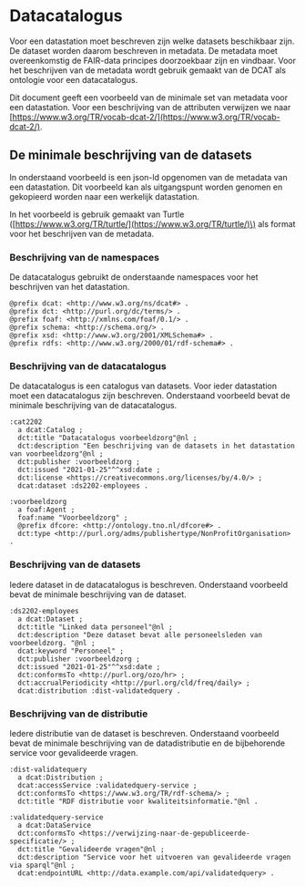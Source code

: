 # Datacatalogus

Voor een datastation moet beschreven zijn welke datasets beschikbaar zijn. De dataset worden daarom beschreven in metadata. De metadata moet overeenkomstig de FAIR-data principes doorzoekbaar zijn en vindbaar. Voor het beschrijven van de metadata wordt gebruik gemaakt van de DCAT als ontologie voor een datacatalogus.

Dit document geeft een voorbeeld van de minimale set van metadata voor een datastation. Voor een beschrijving van de attributen verwijzen we naar [https://www.w3.org/TR/vocab-dcat-2/](https://www.w3.org/TR/vocab-dcat-2/).

## De minimale beschrijving van de datasets

In onderstaand voorbeeld is een json-ld opgenomen van de metadata van een datastation. Dit voorbeeld kan als uitgangspunt worden genomen en gekopieerd worden naar een werkelijk datastation.

In het voorbeeld is gebruik gemaakt van Turtle \([https://www.w3.org/TR/turtle/](https://www.w3.org/TR/turtle/)\) als format voor het beschrijven van de metadata.

### Beschrijving van de namespaces

De datacatalogus gebruikt de onderstaande namespaces voor het beschrijven van het datastation.

```turtle
@prefix dcat: <http://www.w3.org/ns/dcat#> .
@prefix dct: <http://purl.org/dc/terms/> .
@prefix foaf: <http://xmlns.com/foaf/0.1/> .
@prefix schema: <http://schema.org/> .
@prefix xsd: <http://www.w3.org/2001/XMLSchema#> .
@prefix rdfs: <http://www.w3.org/2000/01/rdf-schema#> .
```

### Beschrijving van de datacatalogus

De datacatalogus is een catalogus van datasets. Voor ieder datastation moet een datacatalogus zijn beschreven. Onderstaand voorbeeld bevat de minimale beschrijving van de datacatalogus.

```turtle
:cat2202
  a dcat:Catalog ;
  dct:title "Datacatalogus voorbeeldzorg"@nl ;
  dct:description "Een beschrijving van de datasets in het datastation van voorbeeldzorg"@nl ;
  dct:publisher :voorbeeldzorg ;
  dct:issued "2021-01-25"^^xsd:date ;
  dct:license <https://creativecommons.org/licenses/by/4.0/> ;
  dcat:dataset :ds2202-employees .
  
:voorbeeldzorg
  a foaf:Agent ;
  foaf:name "Voorbeeldzorg" ;
  @prefix dfcore: <http://ontology.tno.nl/dfcore#> .
  dct:type <http://purl.org/adms/publishertype/NonProfitOrganisation> .
```

### Beschrijving van de datasets

Iedere dataset in de datacatalogus is beschreven. Onderstaand voorbeeld bevat de minimale beschrijving van de dataset.

```turtle
:ds2202-employees
  a dcat:Dataset ;
  dct:title "Linked data personeel"@nl ;
  dct:description "Deze dataset bevat alle personeelsleden van voorbeeldzorg. "@nl ;
  dcat:keyword "Personeel" ;
  dct:publisher :voorbeeldzorg ;
  dct:issued "2021-01-25"^^xsd:date ;
  dct:conformsTo <http://purl.org/ozo/hr> ;
  dct:accrualPeriodicity <http://purl.org/cld/freq/daily> ;
  dcat:distribution :dist-validatedquery .
```

### Beschrijving van de distributie

Iedere distributie van de dataset is beschreven. Onderstaand voorbeeld bevat de minimale beschrijving van de datadistributie en de bijbehorende service voor gevalideerde vragen.

```turtle
:dist-validatequery
  a dcat:Distribution ;
  dcat:accessService :validatedquery-service ;
  dct:conformsTo <https://www.w3.org/TR/rdf-schema/> ;
  dct:title "RDF distributie voor kwaliteitsinformatie."@nl .
    
:validatedquery-service
  a dcat:DataService
  dct:conformsTo <https://verwijzing-naar-de-gepubliceerde-specificatie/> ;
  dct:title "Gevalideerde vragen"@nl ;
  dct:description "Service voor het uitvoeren van gevalideerde vragen via sparql"@nl ;
  dcat:endpointURL <http://data.example.com/api/validatedquery> .
```

